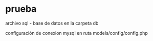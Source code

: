 # prueba
archivo sql - base de datos en la carpeta db

configuración de conexion mysql en  ruta models/config/config.php
